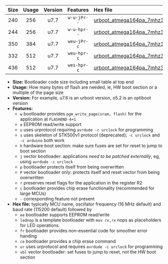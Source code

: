 |Size|Usage|Version|Features|Hex file|
|:-:|:-:|:-:|:-:|:--|
|240|256|u7.7|`w-u-jPr--`|[urboot_atmega164pa_7mhz3728_115200bps_lednop_ur_vbl.hex](https://raw.githubusercontent.com/stefanrueger/urboot.hex/main/mcus/atmega164pa/fcpu_7mhz3728/115200_bps/urboot_atmega164pa_7mhz3728_115200bps_lednop_ur_vbl.hex)|
|244|256|u7.7|`w-u-hpr--`|[urboot_atmega164pa_7mhz3728_115200bps_lednop_fr_ur.hex](https://raw.githubusercontent.com/stefanrueger/urboot.hex/main/mcus/atmega164pa/fcpu_7mhz3728/115200_bps/urboot_atmega164pa_7mhz3728_115200bps_lednop_fr_ur.hex)|
|350|384|u7.7|`weu-jPr-c`|[urboot_atmega164pa_7mhz3728_115200bps_ee_lednop_fr_ce_ur_vbl.hex](https://raw.githubusercontent.com/stefanrueger/urboot.hex/main/mcus/atmega164pa/fcpu_7mhz3728/115200_bps/urboot_atmega164pa_7mhz3728_115200bps_ee_lednop_fr_ce_ur_vbl.hex)|
|332|512|u7.7|`weu-hpr-c`|[urboot_atmega164pa_7mhz3728_115200bps_ee_lednop_fr_ce_ur.hex](https://raw.githubusercontent.com/stefanrueger/urboot.hex/main/mcus/atmega164pa/fcpu_7mhz3728/115200_bps/urboot_atmega164pa_7mhz3728_115200bps_ee_lednop_fr_ce_ur.hex)|
|436|512|u7.7|`wes-hpr-c`|[urboot_atmega164pa_7mhz3728_115200bps_ee_lednop_fr_ce.hex](https://raw.githubusercontent.com/stefanrueger/urboot.hex/main/mcus/atmega164pa/fcpu_7mhz3728/115200_bps/urboot_atmega164pa_7mhz3728_115200bps_ee_lednop_fr_ce.hex)|

- **Size:** Bootloader code size including small table at top end
- **Usage:** How many bytes of flash are needed, ie, HW boot section or a multiple of the page size
- **Version:** For example, u7.6 is an urboot version, o5.2 is an optiboot version
- **Features:**
  + `w` bootloader provides `pgm_write_page(sram, flash)` for the application at `FLASHEND-4+1`
  + `e` EEPROM read/write support
  + `u` uses urprotocol requiring `avrdude -c urclock` for programming
  + `s` uses skeleton of STK500v1 protocol (deprecated); `-c urclock` and `-c arduino` both work
  + `h` hardware boot section: make sure fuses are set for reset to jump to boot section
  + `j` vector bootloader: applications *need to be patched externally*, eg, using `avrdude -c urclock`
  + `p` bootloader protects itself from being overwritten
  + `P` vector bootloader only: protects itself and reset vector from being overwritten
  + `r` preserves reset flags for the application in the register R2
  + `c` bootloader provides chip erase functionality (recommended for large MCUs)
  + `-` corresponding feature not present
- **Hex file:** typically MCU name, oscillator frequency (16 MHz default) and baud rate (115200 default) followed by
  + `ee` bootloader supports EEPROM read/write
  + `lednop` is a template bootloader with `mov rx,rx` nops as placeholders for LED operations
  + `fr` bootloader provides non-essential code for smoother error handing
  + `ce` bootloader provides a chip erase command
  + `ur` uses urprotocol and requires `avrdude -c urclock` for programming
  + `vbl` vector bootloader: set fuses to jump to reset, not the HW boot section
